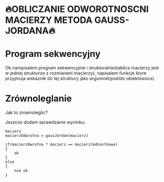 # 🔥OBLICZANIE ODWOROTNOSCNI MACIERZY METODA GAUSS-JORDANA🔥

# Program sekwencyjny
Ok nampisalem program sekwencyjnie i strukturalnie(tablica macierzy jest w jednej strukturze z rozmiarami macierzy), napisalem funkcje ktore przyjmuja wskaznik do tej struktury jako argumnet(pseldo obiektowocs).

# Zrównoleglanie
Jak to zrownoleglic?

Jeszcze dodam sprawdzanie wyninku:
```pseldo
macierz 
macierzOdwrotna = gausJordan(macierz)

if(macierzOwrotna * macierz == macierzJednostkowa)
{
    ok
}
else
{
    nie ok
}
``` 

